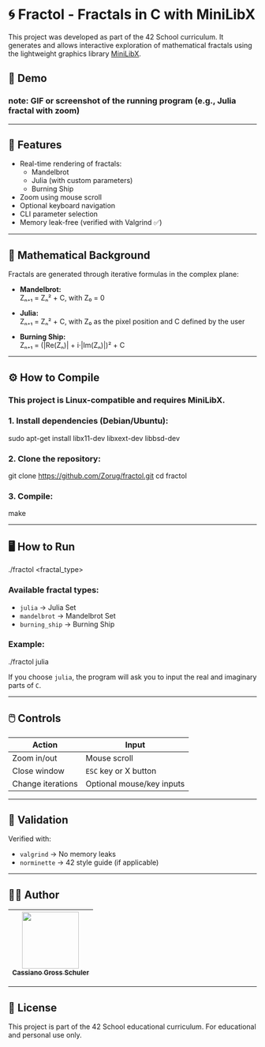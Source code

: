 # 🌀 Fractol - Fractals in C with MiniLibX

This project was developed as part of the 42 School curriculum. It generates and allows interactive exploration of mathematical fractals using the lightweight graphics library [MiniLibX](https://harm-smits.github.io/42docs/libs/minilibx).

## 📸 Demo

### note: GIF or screenshot of the running program (e.g., Julia fractal with zoom)

---

## 🚀 Features

- Real-time rendering of fractals:
  - Mandelbrot
  - Julia (with custom parameters)
  - Burning Ship
- Zoom using mouse scroll
- Optional keyboard navigation
- CLI parameter selection
- Memory leak-free (verified with Valgrind ✅)

---

## 🧠 Mathematical Background

Fractals are generated through iterative formulas in the complex plane:

- **Mandelbrot:**  
  Zₙ₊₁ = Zₙ² + C, with Z₀ = 0

- **Julia:**  
  Zₙ₊₁ = Zₙ² + C, with Z₀ as the pixel position and C defined by the user

- **Burning Ship:**  
  Zₙ₊₁ = (|Re(Zₙ)| + i·|Im(Zₙ)|)² + C

---

## ⚙️ How to Compile

### This project is Linux-compatible and requires MiniLibX.

### 1. Install dependencies (Debian/Ubuntu):
sudo apt-get install libx11-dev libxext-dev libbsd-dev

### 2. Clone the repository:
git clone https://github.com/Zorug/fractol.git
cd fractol

### 3. Compile:
make

---

## 🖥️ How to Run

./fractol <fractal_type>

### Available fractal types:
- `julia` → Julia Set
- `mandelbrot` → Mandelbrot Set
- `burning_ship` → Burning Ship

### Example:
./fractol julia

If you choose `julia`, the program will ask you to input the real and imaginary parts of `C`.

---

## 🖱️ Controls

| Action            | Input            |
|-------------------|------------------|
| Zoom in/out       | Mouse scroll     |
| Close window      | `ESC` key or X button |
| Change iterations | Optional mouse/key inputs |

---

## 🔎 Validation

Verified with:
- `valgrind` → No memory leaks
- `norminette` → 42 style guide (if applicable)

---

## 👨‍💻 Author

| [<img src="https://avatars.githubusercontent.com/u/54179576?v=4" width=115><br><sub>Cassiano Gross Schuler</sub>](https://github.com/Zorug) | 
| :---: |

---

## 📄 License

This project is part of the 42 School educational curriculum. For educational and personal use only.

